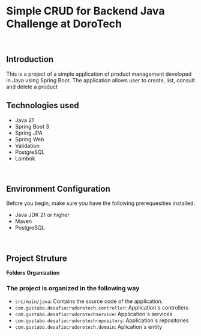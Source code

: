 # Simple CRUD for Backend Java Challenge at DoroTech
<br>

## Introduction

This is a project of a simple application of product management developed in Java using Spring Boot. The application allows user to create, list, consult and delete a product

## Technologies used

- Java 21
- Spring Boot 3
- Spring JPA
- Spring Web
- Validation
- PostgreSQL
- Lombok

<br>

## Environment Configuration

Before you begin, make sure you have the following prerequesities installed:
- Java JDK 21 or higher
- Maven
- PostgreSQL
<br>
 
## Project Struture

**Folders Organization**

### The project is organized in the following way

- `src/main/java`: Contains the source code of the application.
- `com.gustabo.desafiocrudorotech.controller`: Application`s controllers
- `com.gustabo.desafiocrudorotechservice`: Application`s services
- `com.gustabo.desafiocrudorotechrepository`: Application`s repositories
- `com.gustabo.desafiocrudorotech.domain`: Aplication`s entity

